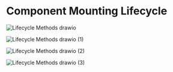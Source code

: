 # Component Mounting Lifecycle 

![Lifecycle Methods drawio](https://user-images.githubusercontent.com/61664827/137441691-e124f17b-254b-4278-9d71-f53cbace367b.png)



![Lifecycle Methods drawio (1)](https://user-images.githubusercontent.com/61664827/137442769-8eaf49bd-29d9-4e7f-bfef-bbd8e0fe4f06.png)



![Lifecycle Methods drawio (2)](https://user-images.githubusercontent.com/61664827/137442789-3c663a6c-1eaf-4a63-a31b-dbb0d097fc05.png)



![Lifecycle Methods drawio (3)](https://user-images.githubusercontent.com/61664827/137442801-5afc7cda-8758-4426-bfe4-a299b1bc0b3f.png)

